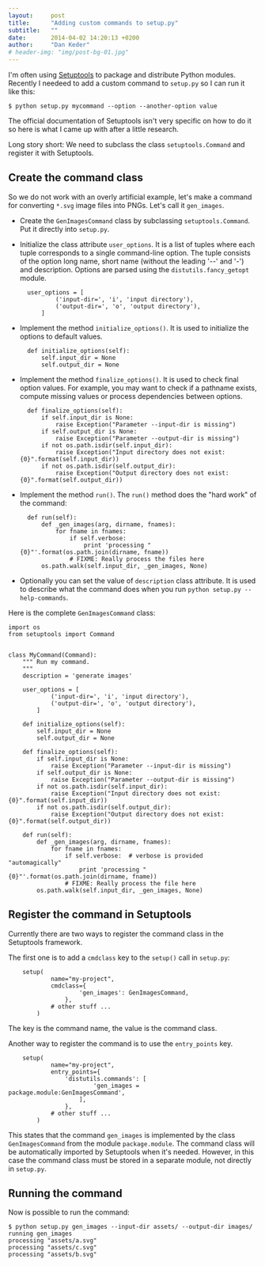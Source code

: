 ```yaml
---
layout:     post
title:      "Adding custom commands to setup.py"
subtitle:   ""
date:       2014-04-02 14:20:13 +0200
author:     "Dan Keder"
# header-img: "img/post-bg-01.jpg"
---
```


I'm often using [Setuptools](http://pythonhosted.org/setuptools/) to package
and distribute Python modules. Recently I needeed to add a custom command
to `setup.py` so I can run it like this:

    $ python setup.py mycommand --option --another-option value

The official documentation of Setuptools isn't very specific on how to do it so
here is what I came up with after a little research.

Long story short: We need to subclass the class `setuptools.Command` and
register it with Setuptools.


Create the command class
------------------------

So we do not work with an overly artificial example, let's make a command for
converting `*.svg` image files into PNGs. Let's call it `gen_images`.

- Create the `GenImagesCommand` class by subclassing `setuptools.Command`. Put it
  directly into `setup.py`.

- Initialize the class attribute `user_options`. It is a list of tuples where
  each tuple corresponds to a single command-line option. The tuple consists of
  the option long name, short name (without the leading '--' and '-') and
  description. Options are parsed using the `distutils.fancy_getopt` module.

        user_options = [
                ('input-dir=', 'i', 'input directory'),
                ('output-dir=', 'o', 'output directory'),
            ]

- Implement the method `initialize_options()`. It is used to initialize the options to
  default values.

        def initialize_options(self):
            self.input_dir = None
            self.output_dir = None


- Implement the method `finalize_options()`. It is used to check final option
  values. For example, you may want to check if a pathname exists, compute
  missing values or process dependencies between options.

        def finalize_options(self):
            if self.input_dir is None:
                raise Exception("Parameter --input-dir is missing")
            if self.output_dir is None:
                raise Exception("Parameter --output-dir is missing")
            if not os.path.isdir(self.input_dir):
                raise Exception("Input directory does not exist: {0}".format(self.input_dir))
            if not os.path.isdir(self.output_dir):
                raise Exception("Output directory does not exist: {0}".format(self.output_dir))


- Implement the method `run()`. The `run()` method does the "hard work" of the command:

        def run(self):
            def _gen_images(arg, dirname, fnames):
                for fname in fnames:
                    if self.verbose:
                        print 'processing "{0}"'.format(os.path.join(dirname, fname))
                    # FIXME: Really process the files here
            os.path.walk(self.input_dir, _gen_images, None)


- Optionally you can set the value of `description` class attribute. It is used to
  describe what the command does when you run `python setup.py --help-commands`.


Here is the complete `GenImagesCommand` class:

    import os
    from setuptools import Command


    class MyCommand(Command):
        """ Run my command.
        """
        description = 'generate images'

        user_options = [
                ('input-dir=', 'i', 'input directory'),
                ('output-dir=', 'o', 'output directory'),
            ]

        def initialize_options(self):
            self.input_dir = None
            self.output_dir = None

        def finalize_options(self):
            if self.input_dir is None:
                raise Exception("Parameter --input-dir is missing")
            if self.output_dir is None:
                raise Exception("Parameter --output-dir is missing")
            if not os.path.isdir(self.input_dir):
                raise Exception("Input directory does not exist: {0}".format(self.input_dir))
            if not os.path.isdir(self.output_dir):
                raise Exception("Output directory does not exist: {0}".format(self.output_dir))

        def run(self):
            def _gen_images(arg, dirname, fnames):
                for fname in fnames:
                    if self.verbose:  # verbose is provided "automagically"
                        print 'processing "{0}"'.format(os.path.join(dirname, fname))
                    # FIXME: Really process the file here
            os.path.walk(self.input_dir, _gen_images, None)


Register the command in Setuptools
----------------------------------

Currently there are two ways to register the command class in the Setuptools
framework.

The first one is to add a `cmdclass` key to the `setup()` call in `setup.py`:

        setup(
                name="my-project",
                cmdclass={
                        'gen_images': GenImagesCommand,
                    },
                # other stuff ...
            )

The key is the command name, the value is the command class.

Another way to register the command is to use the `entry_points` key.

        setup(
                name="my-project",
                entry_points={
                    'distutils.commands': [
                            'gen_images = package.module:GenImagesCommand',
                        ],
                    },
                # other stuff ...
            )

This states that the command `gen_images` is implemented by the class
`GenImagesCommand` from the module `package.module`. The command class will be
automatically imported by Setuptools when it's needed. However, in this case the
command class must be stored in a separate module, not directly in `setup.py`.


Running the command
-------------------

Now is possible to run the command:

    $ python setup.py gen_images --input-dir assets/ --output-dir images/
    running gen_images
    processing "assets/a.svg"
    processing "assets/c.svg"
    processing "assets/b.svg"
